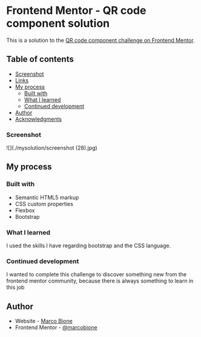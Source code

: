# Frontend Mentor - QR code component solution

This is a solution to the [QR code component challenge on Frontend Mentor](https://www.frontendmentor.io/challenges/qr-code-component-iux_sIO_H). 

## Table of contents

- [Screenshot](#screenshot)
- [Links](#links)
- [My process](#my-process)
  - [Built with](#built-with)
  - [What I learned](#what-i-learned)
  - [Continued development](#continued-development)
- [Author](#author)
- [Acknowledgments](#acknowledgments)

### Screenshot

![](./mysolution/screenshot (28).jpg)

## My process

### Built with

- Semantic HTML5 markup
- CSS custom properties
- Flexbox
- Bootstrap

### What I learned

I used the skills I have regarding bootstrap and the CSS language.

### Continued development

I wanted to complete this challenge to discover something new from the frontend mentor community, because there is always something to learn in this job

## Author

- Website - [Marco Bione](https://github.com/MarcoBione)
- Frontend Mentor - [@marcobione](https://www.frontendmentor.io/profile/marcobione)